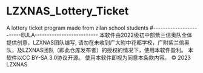 # LZXNAS_Lottery_Ticket
A lottery ticket program made from zilan school students
#------------------------EULA--------------------------
本软件由2022级初中部紫兰信奥队全体提供创意，LZXNAS团队编写,
请勿在未收到广大附中花都学校，广附紫兰信奥队，及LZXNAS团队（即此仓库发布者）的授权的情况下，使用本软件盈利。
本软件以CC BY-SA 3.0协议开源。
使用本软件即视为同意本条款内容。
© 2023 LZXNAS
